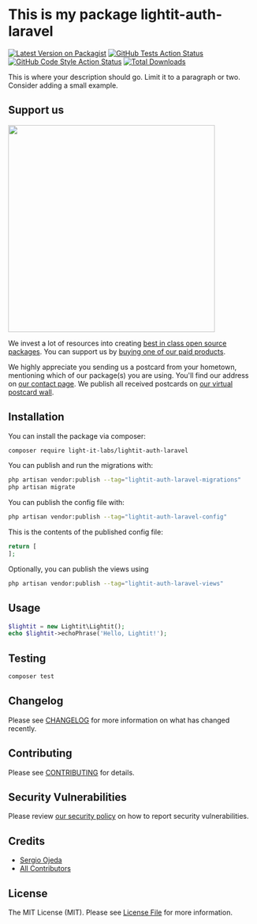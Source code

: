 # This is my package lightit-auth-laravel

[![Latest Version on Packagist](https://img.shields.io/packagist/v/light-it-labs/lightit-auth-laravel.svg?style=flat-square)](https://packagist.org/packages/light-it-labs/lightit-auth-laravel)
[![GitHub Tests Action Status](https://img.shields.io/github/actions/workflow/status/light-it-labs/lightit-auth-laravel/run-tests.yml?branch=main&label=tests&style=flat-square)](https://github.com/light-it-labs/lightit-auth-laravel/actions?query=workflow%3Arun-tests+branch%3Amain)
[![GitHub Code Style Action Status](https://img.shields.io/github/actions/workflow/status/light-it-labs/lightit-auth-laravel/fix-php-code-style-issues.yml?branch=main&label=code%20style&style=flat-square)](https://github.com/light-it-labs/lightit-auth-laravel/actions?query=workflow%3A"Fix+PHP+code+style+issues"+branch%3Amain)
[![Total Downloads](https://img.shields.io/packagist/dt/light-it-labs/lightit-auth-laravel.svg?style=flat-square)](https://packagist.org/packages/light-it-labs/lightit-auth-laravel)

This is where your description should go. Limit it to a paragraph or two. Consider adding a small example.

## Support us

[<img src="https://github-ads.s3.eu-central-1.amazonaws.com/lightit-auth-laravel.jpg?t=1" width="419px" />](https://spatie.be/github-ad-click/lightit-auth-laravel)

We invest a lot of resources into creating [best in class open source packages](https://spatie.be/open-source). You can support us by [buying one of our paid products](https://spatie.be/open-source/support-us).

We highly appreciate you sending us a postcard from your hometown, mentioning which of our package(s) you are using. You'll find our address on [our contact page](https://spatie.be/about-us). We publish all received postcards on [our virtual postcard wall](https://spatie.be/open-source/postcards).

## Installation

You can install the package via composer:

```bash
composer require light-it-labs/lightit-auth-laravel
```

You can publish and run the migrations with:

```bash
php artisan vendor:publish --tag="lightit-auth-laravel-migrations"
php artisan migrate
```

You can publish the config file with:

```bash
php artisan vendor:publish --tag="lightit-auth-laravel-config"
```

This is the contents of the published config file:

```php
return [
];
```

Optionally, you can publish the views using

```bash
php artisan vendor:publish --tag="lightit-auth-laravel-views"
```

## Usage

```php
$lightit = new Lightit\Lightit();
echo $lightit->echoPhrase('Hello, Lightit!');
```

## Testing

```bash
composer test
```

## Changelog

Please see [CHANGELOG](CHANGELOG.md) for more information on what has changed recently.

## Contributing

Please see [CONTRIBUTING](CONTRIBUTING.md) for details.

## Security Vulnerabilities

Please review [our security policy](../../security/policy) on how to report security vulnerabilities.

## Credits

- [Sergio Ojeda](https://github.com/Light-it-labs)
- [All Contributors](../../contributors)

## License

The MIT License (MIT). Please see [License File](LICENSE.md) for more information.
